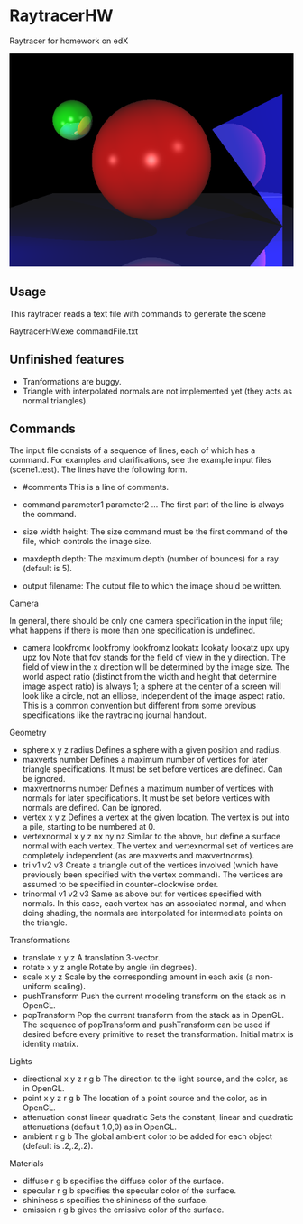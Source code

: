 # RaytracerHW
Raytracer for homework on edX

![Alt](/RaytracerHW/output.png "Example output")

## Usage
This raytracer reads a text file with commands to generate the scene

RaytracerHW.exe commandFile.txt

## Unfinished features
- Tranformations are buggy.
- Triangle with interpolated normals are not implemented yet (they acts as normal triangles).

## Commands
The input file consists of a sequence of lines, each of which has a command. For examples and clarifications, 
see the example input files (scene1.test). The lines have the following form.

- #comments This is a line of comments.
- command parameter1 parameter2 ... The first part of the line is always the command.

- size width height: The size command must be the first command of the file, which controls the image size.
- maxdepth depth: The maximum depth (number of bounces) for a ray (default is 5).
- output filename: The output file to which the image should be written.

Camera

In general, there should be only one camera specification in the input file; what happens if there is more than one specification 
is undefined. 

- camera lookfromx lookfromy lookfromz lookatx lookaty lookatz upx upy upz fov Note that fov stands for the field of view in the y direction. The field of view in the x direction will be determined by the image size. The world aspect ratio (distinct from the width and height that determine image aspect ratio) is always 1; a sphere at the center of a screen will look like a circle, not an ellipse, independent of the image aspect ratio. This is a common convention but different from some previous specifications like the raytracing journal handout.

Geometry

- sphere x y z radius Defines a sphere with a given position and radius.
- maxverts number Defines a maximum number of vertices for later triangle specifications. It must be set before vertices are defined. 
  Can be ignored.
- maxvertnorms number Defines a maximum number of vertices with normals for later specifications. It must be set before vertices with normals
  are defined. Can be ignored.
- vertex x y z Defines a vertex at the given location. The vertex is put into a pile, starting to be numbered at 0.
- vertexnormal x y z nx ny nz Similar to the above, but define a surface normal with each vertex. The vertex and vertexnormal set of 
  vertices are completely independent (as are maxverts and maxvertnorms).
- tri v1 v2 v3 Create a triangle out of the vertices involved (which have previously been specified with the vertex command). 
  The vertices are assumed to be specified in counter-clockwise order.
- trinormal v1 v2 v3 Same as above but for vertices specified with normals. In this case, each vertex has an associated normal, 
  and when doing shading, the normals are interpolated for intermediate points on the triangle.

Transformations

- translate x y z A translation 3-vector.
- rotate x y z angle Rotate by angle (in degrees).
- scale x y z Scale by the corresponding amount in each axis (a non-uniform scaling).
- pushTransform Push the current modeling transform on the stack as in OpenGL.
- popTransform Pop the current transform from the stack as in OpenGL. 
  The sequence of popTransform and pushTransform can be used if desired before every primitive to reset the transformation. Initial matrix
  is identity matrix.

Lights

- directional x y z r g b The direction to the light source, and the color, as in OpenGL.
- point x y z r g b The location of a point source and the color, as in OpenGL.
- attenuation const linear quadratic Sets the constant, linear and quadratic attenuations (default 1,0,0) as in OpenGL.
- ambient r g b The global ambient color to be added for each object (default is .2,.2,.2).

Materials

- diffuse r g b specifies the diffuse color of the surface.
- specular r g b specifies the specular color of the surface.
- shininess s specifies the shininess of the surface.
- emission r g b gives the emissive color of the surface.
